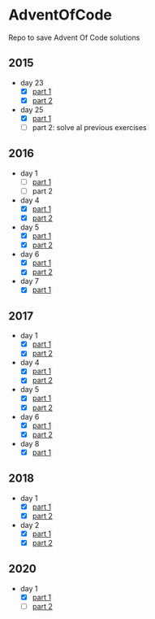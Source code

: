 # AdventOfCode
Repo to save Advent Of Code solutions

## 2015
- day 23
    - [x] [part 1](events/2015/day23/solutions.cpp)
    - [x] [part 2](events/2015/day23/solutions.cpp)

- day 25
    - [x] [part 1](events/2015/day25/solutions.cpp)
    - [ ] part 2: solve al previous exercises

## 2016
- day 1
    - [ ] [part 1](events/2016/day1/day1.py)
    - [ ] part 2

- day 4
    - [x] [part 1](events/2016/day4/day4.py)
    - [x] [part 2](events/2016/day4/day4.py)

- day 5
    - [x] [part 1](events/2016/day5/day5.py)
    - [x] [part 2](events/2016/day5/day5_part2.py)

- day 6
    - [x] [part 1](events/2016/day6/day6.py)
    - [x] [part 2](events/2016/day6/day6_part2.py)

- day 7
    - [x] [part 1](events/2016/day7/day7.py)

## 2017
- day 1
    - [x] [part 1](events/2017/day1/day1.cpp)
    - [x] [part 2](events/2017/day1/day1.cpp)

- day 4
    - [x] [part 1](events/2017/day4/solutions.cpp)
    - [x] [part 2](events/2017/day4/solutions.cpp)

- day 5
    - [x] [part 1](events/2017/day5/solutions.cpp)
    - [x] [part 2](events/2017/day5/solutions.cpp)

- day 6
    - [x] [part 1](events/2017/day6/solutions.cpp)
    - [x] [part 2](events/2017/day6/solutions.cpp)

- day 8
    - [x] [part 1](events/2017/day8/solutions.cpp)

## 2018
- day 1
    - [x] [part 1](events/2018/day1/solutions.cpp)
    - [x] [part 2](events/2018/day1/solutions.cpp)

- day 2
    - [x] [part 1](events/2018/day2/solutions.cpp)
    - [x] [part 2](events/2018/day2/solutions.cpp)

## 2020
- day 1
    - [x] [part 1](events/2020/day1/solutions.cpp)
    - [ ] [part 2](events/2020/day1/solutions.cpp)